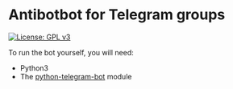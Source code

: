 # Antibotbot for Telegram groups
[![License: GPL v3](https://img.shields.io/badge/License-GPL%20v3-blue.svg)](./LICENSE)  

To run the bot yourself, you will need: 
- Python3
- The [python-telegram-bot](https://github.com/python-telegram-bot/python-telegram-bot) module

